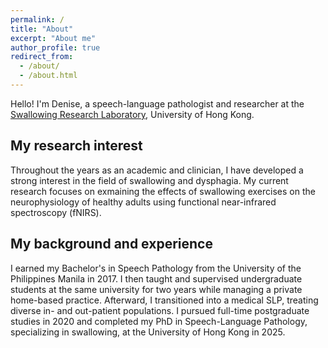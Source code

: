 ```yaml
---
permalink: /
title: "About"
excerpt: "About me"
author_profile: true
redirect_from: 
  - /about/
  - /about.html
---
```

Hello! I'm Denise, a speech-language pathologist and researcher at the [Swallowing Research Laboratory](https://swallow.edu.hku.hk/), University of Hong Kong.  


## My research interest
Throughout the years as an academic and clinician, I have developed a strong interest in the field of swallowing and dysphagia. My current research focuses on exmaining the effects of swallowing exercises on the neurophysiology of healthy adults using functional near-infrared spectroscopy (fNIRS).


## My background and experience
I earned my Bachelor's in Speech Pathology from the University of the Philippines Manila in 2017. I then taught and supervised undergraduate students at the same university for two years while managing a private home-based practice. Afterward, I transitioned into a medical SLP, treating diverse in- and out-patient populations. I pursued full-time postgraduate studies in 2020 and completed my PhD in Speech-Language Pathology, specializing in swallowing, at the University of Hong Kong in 2025. <br>
